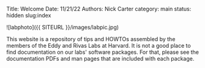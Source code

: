 Title: Welcome
Date: 11/21/22
Authors: Nick Carter
category: main
status: hidden
slug:index

![labphoto]({{ SITEURL }}/images/labpic.jpg)

This website is a repository of tips and HOWTOs assembled by the members of the Eddy and Rivas Labs at Harvard.  It is not a good place to find documentation on our labs' software packages.  For that, please see the documentation PDFs and man pages that are included with each package.
